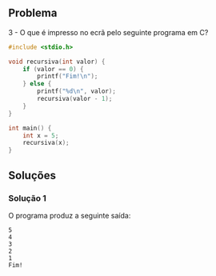 ## Problema

3 - O que é impresso no ecrã pelo seguinte programa em C?

```c
#include <stdio.h>

void recursiva(int valor) {
    if (valor == 0) {
        printf("Fim!\n");
    } else {
    	printf("%d\n", valor);
        recursiva(valor - 1);
    }
}

int main() {
    int x = 5;
    recursiva(x);
}
```

## Soluções

### Solução 1

O programa produz a seguinte saída:

```
5
4
3
2
1
Fim!
```
